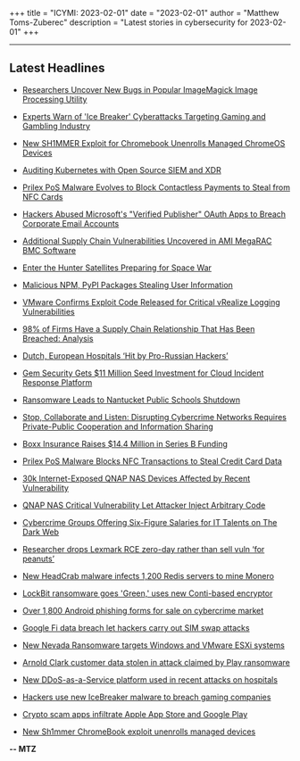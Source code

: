 +++
title = "ICYMI: 2023-02-01"
date = "2023-02-01"
author = "Matthew Toms-Zuberec"
description = "Latest stories in cybersecurity for 2023-02-01"
+++

---------------------------------------------------------------------------
## Latest Headlines
- [Researchers Uncover New Bugs in Popular ImageMagick Image Processing Utility](https://thehackernews.com/2023/02/researchers-uncover-new-bugs-in-popular.html)

- [Experts Warn of 'Ice Breaker' Cyberattacks Targeting Gaming and Gambling Industry](https://thehackernews.com/2023/02/experts-warn-of-ice-breaker.html)

- [New SH1MMER Exploit for Chromebook Unenrolls Managed ChromeOS Devices](https://thehackernews.com/2023/02/new-sh1mmer-exploit-for-chromebook.html)

- [Auditing Kubernetes with Open Source SIEM and XDR](https://thehackernews.com/2023/02/auditing-kubernetes-with-open-source.html)

- [Prilex PoS Malware Evolves to Block Contactless Payments to Steal from NFC Cards](https://thehackernews.com/2023/02/prilex-pos-malware-evolves-to-block.html)

- [Hackers Abused Microsoft's "Verified Publisher" OAuth Apps to Breach Corporate Email Accounts](https://thehackernews.com/2023/02/hackers-abused-microsofts-verified.html)

- [Additional Supply Chain Vulnerabilities Uncovered in AMI MegaRAC BMC Software](https://thehackernews.com/2023/02/additional-supply-chain-vulnerabilities.html)

- [Enter the Hunter Satellites Preparing for Space War](https://www.wired.com/story/true-anomaly-jackal-pursuit-satellites/)

- [Malicious NPM, PyPI Packages Stealing User Information](https://www.securityweek.com/malicious-npm-pypi-packages-stealing-user-information/)

- [VMware Confirms Exploit Code Released for Critical vRealize Logging Vulnerabilities](https://www.securityweek.com/vmware-confirms-exploit-code-released-for-critical-vrealize-logging-vulnerabilities/)

- [98% of Firms Have a Supply Chain Relationship That Has Been Breached: Analysis](https://www.securityweek.com/98-of-firms-have-a-supply-chain-relationship-that-has-been-breached-analysis/)

- [Dutch, European Hospitals ‘Hit by Pro-Russian Hackers’](https://www.securityweek.com/dutch-european-hospitals-hit-by-pro-russian-hackers/)

- [Gem Security Gets $11 Million Seed Investment for Cloud Incident Response Platform](https://www.securityweek.com/gem-security-gets-11-million-seed-investment-for-cloud-incident-response-platform/)

- [Ransomware Leads to Nantucket Public Schools Shutdown](https://www.securityweek.com/ransomware-leads-to-nantucket-public-schools-shutdown/)

- [Stop, Collaborate and Listen: Disrupting Cybercrime Networks Requires Private-Public Cooperation and Information Sharing](https://www.securityweek.com/stop-collaborate-and-listen-disrupting-cybercrime-networks-requires-private-public-cooperation-and-information-sharing/)

- [Boxx Insurance Raises $14.4 Million in Series B Funding](https://www.securityweek.com/boxx-insurance-raises-14-4-million-in-series-b-funding/)

- [Prilex PoS Malware Blocks NFC Transactions to Steal Credit Card Data](https://www.securityweek.com/prilex-pos-malware-blocks-nfc-transactions-to-steal-credit-card-data/)

- [30k Internet-Exposed QNAP NAS Devices Affected by Recent Vulnerability](https://www.securityweek.com/30k-internet-exposed-qnap-nas-devices-affected-by-recent-vulnerability/)

- [QNAP NAS Critical Vulnerability Let Attacker Inject Arbitrary Code](https://cybersecuritynews.com/qnap-nas-critical-vulnerability/)

- [Cybercrime Groups Offering Six-Figure Salaries for IT Talents on The Dark Web](https://cybersecuritynews.com/criminal-organizations-advertising-jobs/)

- [Researcher drops Lexmark RCE zero-day rather than sell vuln ‘for peanuts’](https://portswigger.net/daily-swig/researcher-drops-lexmark-rce-zero-day-rather-than-sell-vuln-for-peanuts)

- [New HeadCrab malware infects 1,200 Redis servers to mine Monero](https://www.bleepingcomputer.com/news/security/new-headcrab-malware-infects-1-200-redis-servers-to-mine-monero/)

- [LockBit ransomware goes 'Green,' uses new Conti-based encryptor](https://www.bleepingcomputer.com/news/security/lockbit-ransomware-goes-green-uses-new-conti-based-encryptor/)

- [Over 1,800 Android phishing forms for sale on cybercrime market](https://www.bleepingcomputer.com/news/security/over-1-800-android-phishing-forms-for-sale-on-cybercrime-market/)

- [Google Fi data breach let hackers carry out SIM swap attacks](https://www.bleepingcomputer.com/news/security/google-fi-data-breach-let-hackers-carry-out-sim-swap-attacks/)

- [New Nevada Ransomware targets Windows and VMware ESXi systems](https://www.bleepingcomputer.com/news/security/new-nevada-ransomware-targets-windows-and-vmware-esxi-systems/)

- [Arnold Clark customer data stolen in attack claimed by Play ransomware](https://www.bleepingcomputer.com/news/security/arnold-clark-customer-data-stolen-in-attack-claimed-by-play-ransomware/)

- [New DDoS-as-a-Service platform used in recent attacks on hospitals](https://www.bleepingcomputer.com/news/security/new-ddos-as-a-service-platform-used-in-recent-attacks-on-hospitals/)

- [Hackers use new IceBreaker malware to breach gaming companies](https://www.bleepingcomputer.com/news/security/hackers-use-new-icebreaker-malware-to-breach-gaming-companies/)

- [Crypto scam apps infiltrate Apple App Store and Google Play](https://www.bleepingcomputer.com/news/security/crypto-scam-apps-infiltrate-apple-app-store-and-google-play/)

- [New Sh1mmer ChromeBook exploit unenrolls managed devices](https://www.bleepingcomputer.com/news/security/new-sh1mmer-chromebook-exploit-unenrolls-managed-devices/)

**-- MTZ**